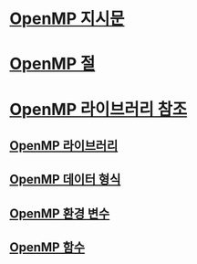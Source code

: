 # [OpenMP 지시문](openmp-directives.md)
# [OpenMP 절](openmp-clauses.md)
# [OpenMP 라이브러리 참조](openmp-library-reference.md)
## [OpenMP 라이브러리](openmp-libraries.md)
## [OpenMP 데이터 형식](openmp-data-types.md)
## [OpenMP 환경 변수](openmp-environment-variables.md)
## [OpenMP 함수](openmp-functions.md)
